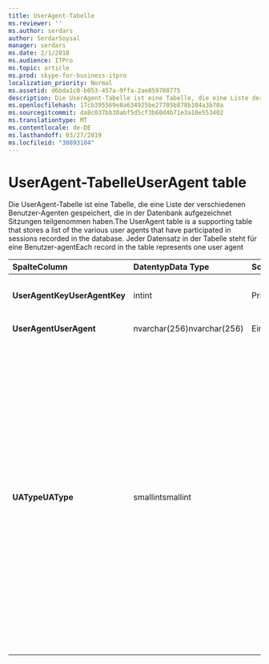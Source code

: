 ```yaml
---
title: UserAgent-Tabelle
ms.reviewer: ''
ms.author: serdars
author: SerdarSoysal
manager: serdars
ms.date: 2/1/2018
ms.audience: ITPro
ms.topic: article
ms.prod: skype-for-business-itpro
localization_priority: Normal
ms.assetid: d6bda1c0-b053-457a-9ffa-2ae859788775
description: Die UserAgent-Tabelle ist eine Tabelle, die eine Liste der verschiedenen Benutzer-Agenten gespeichert, die in der Datenbank aufgezeichnet Sitzungen teilgenommen haben. Jeder Datensatz in der Tabelle steht für eine Benutzer-agent
ms.openlocfilehash: 17cb395569e8a634925be27705b878b104a3b70a
ms.sourcegitcommit: da8c037bb30abf5d5cf3b60d4b71e3a10e553402
ms.translationtype: MT
ms.contentlocale: de-DE
ms.lasthandoff: 03/27/2019
ms.locfileid: "30893104"
---
```

# <a name="useragent-table"></a><span data-ttu-id="ffe59-104">UserAgent-Tabelle</span><span class="sxs-lookup"><span data-stu-id="ffe59-104">UserAgent table</span></span>
 
<span data-ttu-id="ffe59-105">Die UserAgent-Tabelle ist eine Tabelle, die eine Liste der verschiedenen Benutzer-Agenten gespeichert, die in der Datenbank aufgezeichnet Sitzungen teilgenommen haben.</span><span class="sxs-lookup"><span data-stu-id="ffe59-105">The UserAgent table is a supporting table that stores a list of the various user agents that have participated in sessions recorded in the database.</span></span> <span data-ttu-id="ffe59-106">Jeder Datensatz in der Tabelle steht für eine Benutzer-agent</span><span class="sxs-lookup"><span data-stu-id="ffe59-106">Each record in the table represents one user agent</span></span>
  
|<span data-ttu-id="ffe59-107">**Spalte**</span><span class="sxs-lookup"><span data-stu-id="ffe59-107">**Column**</span></span>|<span data-ttu-id="ffe59-108">**Datentyp**</span><span class="sxs-lookup"><span data-stu-id="ffe59-108">**Data Type**</span></span>|<span data-ttu-id="ffe59-109">**Schlüssel/Index**</span><span class="sxs-lookup"><span data-stu-id="ffe59-109">**Key/Index**</span></span>|<span data-ttu-id="ffe59-110">**Details**</span><span class="sxs-lookup"><span data-stu-id="ffe59-110">**Details**</span></span>|
|:-----|:-----|:-----|:-----|
|<span data-ttu-id="ffe59-111">**UserAgentKey**</span><span class="sxs-lookup"><span data-stu-id="ffe59-111">**UserAgentKey**</span></span> <br/> |<span data-ttu-id="ffe59-112">int</span><span class="sxs-lookup"><span data-stu-id="ffe59-112">int</span></span>  <br/> |<span data-ttu-id="ffe59-113">Primary</span><span class="sxs-lookup"><span data-stu-id="ffe59-113">Primary</span></span>  <br/> |<span data-ttu-id="ffe59-114">Eindeutige Zahl, die diesen Benutzer-Agent identifiziert.</span><span class="sxs-lookup"><span data-stu-id="ffe59-114">Unique number identifying this user agent.</span></span>  <br/> |
|<span data-ttu-id="ffe59-115">**UserAgent**</span><span class="sxs-lookup"><span data-stu-id="ffe59-115">**UserAgent**</span></span> <br/> |<span data-ttu-id="ffe59-116">nvarchar(256)</span><span class="sxs-lookup"><span data-stu-id="ffe59-116">nvarchar(256)</span></span>  <br/> |<span data-ttu-id="ffe59-117">Eindeutige</span><span class="sxs-lookup"><span data-stu-id="ffe59-117">Unique</span></span>  <br/> |<span data-ttu-id="ffe59-118">Benutzeragenten-Zeichenfolge.</span><span class="sxs-lookup"><span data-stu-id="ffe59-118">User Agent string.</span></span>  <br/> |
|<span data-ttu-id="ffe59-119">**UAType**</span><span class="sxs-lookup"><span data-stu-id="ffe59-119">**UAType**</span></span> <br/> |<span data-ttu-id="ffe59-120">smallint</span><span class="sxs-lookup"><span data-stu-id="ffe59-120">smallint</span></span>  <br/> | <br/> |<span data-ttu-id="ffe59-121">1: Vermittlungsserver.</span><span class="sxs-lookup"><span data-stu-id="ffe59-121">1 is Mediation Server.</span></span>  <br/> <span data-ttu-id="ffe59-122">2 ist die A / V-Konferenzserver.</span><span class="sxs-lookup"><span data-stu-id="ffe59-122">2 is A/V Conferencing Server.</span></span>  <br/> <span data-ttu-id="ffe59-123">4 ist Skype für Unternehmen.</span><span class="sxs-lookup"><span data-stu-id="ffe59-123">4 is Skype for Business.</span></span>  <br/> <span data-ttu-id="ffe59-124">8: IP-Telefon</span><span class="sxs-lookup"><span data-stu-id="ffe59-124">8 is IP Phone.</span></span>  <br/> <span data-ttu-id="ffe59-125">16 ist Live Meeting-Konsole.</span><span class="sxs-lookup"><span data-stu-id="ffe59-125">16 is Live Meeting Console.</span></span>  <br/> <span data-ttu-id="ffe59-126">32 ist Deployment Validation Tool (DVT).</span><span class="sxs-lookup"><span data-stu-id="ffe59-126">32 is Deployment Validation Tool (DVT).</span></span>  <br/> <span data-ttu-id="ffe59-127">64: Skype für Business Server auf Macintosh-Computern.</span><span class="sxs-lookup"><span data-stu-id="ffe59-127">64 is Skype for Business Server on Macintosh computers.</span></span>  <br/> <span data-ttu-id="ffe59-128">128 ist Skype für Business Server Attendant.</span><span class="sxs-lookup"><span data-stu-id="ffe59-128">128 is Skype for Business Server Attendant.</span></span>  <br/> <span data-ttu-id="ffe59-129">256 ist konferenzankündigungsdienst.</span><span class="sxs-lookup"><span data-stu-id="ffe59-129">256 is Conferencing Announcement service.</span></span>  <br/> <span data-ttu-id="ffe59-130">512 ist die automatische Konferenzzentrale.</span><span class="sxs-lookup"><span data-stu-id="ffe59-130">512 is Conferencing Auto Attendant.</span></span>  <br/> <span data-ttu-id="ffe59-131">1024 ist die Anwendung "Reaktionsgruppe".</span><span class="sxs-lookup"><span data-stu-id="ffe59-131">1024 is Response Group application.</span></span>  <br/> <span data-ttu-id="ffe59-132">2048 ist Lautstärkeregler.</span><span class="sxs-lookup"><span data-stu-id="ffe59-132">2048 is Outside Voice Control.</span></span>  <br/> |
   

